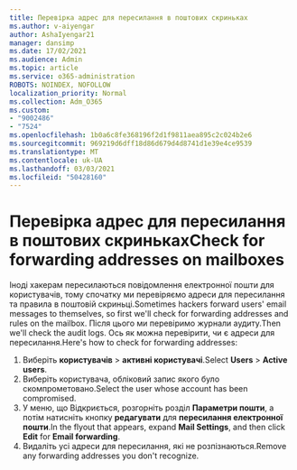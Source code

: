 ```yaml
---
title: Перевірка адрес для пересилання в поштових скриньках
ms.author: v-aiyengar
author: AshaIyengar21
manager: dansimp
ms.date: 17/02/2021
ms.audience: Admin
ms.topic: article
ms.service: o365-administration
ROBOTS: NOINDEX, NOFOLLOW
localization_priority: Normal
ms.collection: Adm_O365
ms.custom:
- "9002486"
- "7524"
ms.openlocfilehash: 1b0a6c8fe368196f2d1f9811aea895c2c024b2e6
ms.sourcegitcommit: 969219d6dff18d86d679d4d8741d1e39e4ce9539
ms.translationtype: MT
ms.contentlocale: uk-UA
ms.lasthandoff: 03/03/2021
ms.locfileid: "50428160"
---
```

# <a name="check-for-forwarding-addresses-on-mailboxes"></a><span data-ttu-id="3237b-102">Перевірка адрес для пересилання в поштових скриньках</span><span class="sxs-lookup"><span data-stu-id="3237b-102">Check for forwarding addresses on mailboxes</span></span>

<span data-ttu-id="3237b-103">Іноді хакерам пересилаються повідомлення електронної пошти для користувачів, тому спочатку ми перевіряємо адреси для пересилання та правила в поштовій скриньці.</span><span class="sxs-lookup"><span data-stu-id="3237b-103">Sometimes hackers forward users' email messages to themselves, so first we'll check for forwarding addresses and rules on the mailbox.</span></span> <span data-ttu-id="3237b-104">Після цього ми перевіримо журнали аудиту.</span><span class="sxs-lookup"><span data-stu-id="3237b-104">Then we'll check the audit logs.</span></span> <span data-ttu-id="3237b-105">Ось як можна перевірити, чи є адреси для пересилання.</span><span class="sxs-lookup"><span data-stu-id="3237b-105">Here's how to check for forwarding addresses:</span></span>

1. <span data-ttu-id="3237b-106">Виберіть **користувачів**  >  **активні користувачі**.</span><span class="sxs-lookup"><span data-stu-id="3237b-106">Select **Users** > **Active users**.</span></span>
1. <span data-ttu-id="3237b-107">Виберіть користувача, обліковий запис якого було скомпрометовано.</span><span class="sxs-lookup"><span data-stu-id="3237b-107">Select the user whose account has been compromised.</span></span>
1. <span data-ttu-id="3237b-108">У меню, що Відкриється, розгорніть розділ **Параметри пошти**, а потім натисніть кнопку **редагувати** для **пересилання електронної пошти**.</span><span class="sxs-lookup"><span data-stu-id="3237b-108">In the flyout that appears, expand **Mail Settings**, and then click **Edit** for **Email forwarding**.</span></span>
1. <span data-ttu-id="3237b-109">Видаліть усі адреси для пересилання, які не розпізнаються.</span><span class="sxs-lookup"><span data-stu-id="3237b-109">Remove any forwarding addresses you don't recognize.</span></span>